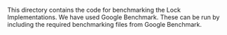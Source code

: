 This directory contains the code for benchmarking the Lock Implementations.
We have used Google Benchmark. These can be run by including the required benchmarking files from Google Benchmark.